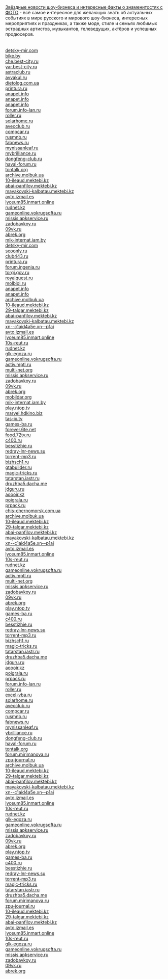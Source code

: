 <html lang="ru">
  <header>
    <meta charset="utf-8">
  </header>
  <body>
    <div class="content">
<br><br>
      <a href="http://www.newstheme.ru/?page_id=12208" title="Звёздные новости шоу-бизнеса и интересные факты о знаменитостях с ФОТО">Звёздные новости шоу-бизнеса и интересные факты о знаменитостях с ФОТО</a> - всё самое интересное для желающих знать об актуальных событиях в мире русского и мирового шоу-бизнеса, интересных мероприятиях и праздниках, а также моде, стиле и семьях любимых эстрадных артистов, музыкантов, телеведущих, актёров и успешных продюсеров.
<br><br><br>
<a href="http://detsky-mir.com/blog/36232/dostoinstva_klimaticheskoj_tehniki">detsky-mir.com</a><br>
<a href="http://bike.by/forum/viewtopic.php?f=77&t=10306&p=15162#p15162">bike.by</a><br>
<a href="http://che.best-city.ru/forum/thread43196/#reply68111">che.best-city.ru</a><br>
<a href="http://yar.best-city.ru/forum/thread57260/#reply60702">yar.best-city.ru</a><br>
<a href="http://astraclub.ru/members/202824-stasika">astraclub.ru</a><br>
<a href="http://avvakul.ru/forum/memberlist.php?mode=viewprofile&u=8838">avvakul.ru</a><br>
<a href="http://dietolog.com.ua/forum/viewtopic.php?p=396860#396860">dietolog.com.ua</a><br>
<a href="http://printura.ru/clients/13001/">printura.ru</a><br>
<a href="http://anapet.info/catalog//link/188540">anapet.info</a><br>
<a href="http://anapet.info/catalog//link/188541">anapet.info</a><br>
<a href="http://anapet.info/catalog//link/188542">anapet.info</a><br>
<a href="http://forum.info-lan.ru/index.php?showtopic=27947&st=0&gopid=448976&#entry448976">forum.info-lan.ru</a><br>
<a href="http://roller.ru/newforum/profile.php?mode=viewprofile&u=98653">roller.ru</a><br>
<a href="http://solarhome.ru/forum/index.php?action=profile;u=9637">solarhome.ru</a><br>
<a href="http://aveoclub.ru/forum/index.php?showuser=250046">aveoclub.ru</a><br>
<a href="http://compcar.ru/forum/member.php?u=88555">compcar.ru</a><br>
<a href="http://rusmnb.ru/index.php?action=profile;u=54018">rusmnb.ru</a><br>
<a href="http://fabnews.ru/forum/member.php?u=3975">fabnews.ru</a><br>
<a href="http://mynissanleaf.ru/profile.php?section=about&id=8549">mynissanleaf.ru</a><br>
<a href="http://mybrilliance.ru/profile.php?section=about&id=3524">mybrilliance.ru</a><br>
<a href="http://dongfeng-club.ru/profile.php?section=about&id=4393">dongfeng-club.ru</a><br>
<a href="http://haval-forum.ru/profile.php?section=about&id=3373">haval-forum.ru</a><br>
<a href="http://tontalk.org/members/1390/">tontalk.org</a><br>
<a href="http://archive.molbuk.ua/user/KatyST/">archive.molbuk.ua</a><br>
<a href="http://10-ileaud.mektebi.kz/user/KatyST/">10-ileaud.mektebi.kz</a><br>
<a href="http://abai-panfilov.mektebi.kz/user/KatyST/">abai-panfilov.mektebi.kz</a><br>
<a href="http://mayakovski-kalbatau.mektebi.kz/user/KatyST/">mayakovski-kalbatau.mektebi.kz</a><br>
<a href="http://avto.izmail.es/user/KatyST/">avto.izmail.es</a><br>
<a href="http://lyceum85.inmart.online/user/KatyST/">lyceum85.inmart.online</a><br>
<a href="http://rudnet.kz/index.php?subaction=userinfo&user=KatyST">rudnet.kz</a><br>
<a href="http://gameonline.vokrugsofta.ru/user/KatyST/">gameonline.vokrugsofta.ru</a><br>
<a href="http://missis.apkservice.ru/index.php?subaction=userinfo&user=KatyST">missis.apkservice.ru</a><br>
<a href="http://zadobavkoy.ru/user/KatyST/">zadobavkoy.ru</a><br>
<a href="http://09vk.ru/user/KatyST/">09vk.ru</a><br>
<a href="http://abrek.org/user/KatyST/">abrek.org</a><br>
<a href="http://mik-internat.iam.by/user/KatyST/">mik-internat.iam.by</a><br>
<a href="http://detsky-mir.com/blog/36236/ot_chego_zavisjat_ceny_na_kondicionery">detsky-mir.com</a><br>
<a href="http://seoonly.ru/hosting/luchshij-xosting-vps-serveri/">seoonly.ru</a><br>
<a href="http://club443.ru/index.php?showuser=118469">club443.ru</a><br>
<a href="http://printura.ru/clients/13001/">printura.ru</a><br>
<a href="http://forum.ingenia.ru/profile.php?id=44291">forum.ingenia.ru</a><br>
<a href="http://torgi.gov.ru/forum/user/profile/1534068.page">torgi.gov.ru</a><br>
<a href="http://royalquest.ru/forum/index.php?showuser=3581520">royalquest.ru</a><br>
<a href="http://molbiol.ru/forums/index.php?showuser=1197246">molbiol.ru</a><br>
<a href="http://anapet.info/catalog//link/188538">anapet.info</a><br>
<a href="http://anapet.info/catalog//link/188539">anapet.info</a><br>
<a href="http://archive.molbuk.ua/user/KatyST/">archive.molbuk.ua</a><br>
<a href="http://10-ileaud.mektebi.kz/user/KatyST/">10-ileaud.mektebi.kz</a><br>
<a href="http://29-talgar.mektebi.kz/user/KatyST/">29-talgar.mektebi.kz</a><br>
<a href="http://abai-panfilov.mektebi.kz/user/KatyST/">abai-panfilov.mektebi.kz</a><br>
<a href="http://mayakovski-kalbatau.mektebi.kz/user/KatyST/">mayakovski-kalbatau.mektebi.kz</a><br>
<a href="http://xn--c1aid4a5e.xn--p1ai/user/KatyST/">xn--c1aid4a5e.xn--p1ai</a><br>
<a href="http://avto.izmail.es/user/KatyST/">avto.izmail.es</a><br>
<a href="http://lyceum85.inmart.online/user/KatyST/">lyceum85.inmart.online</a><br>
<a href="http://10s-reut.ru/user/KatyST/">10s-reut.ru</a><br>
<a href="http://rudnet.kz/index.php?subaction=userinfo&user=KatyST">rudnet.kz</a><br>
<a href="http://glk-egoza.ru/user/KatyST/">glk-egoza.ru</a><br>
<a href="http://gameonline.vokrugsofta.ru/user/KatyST/">gameonline.vokrugsofta.ru</a><br>
<a href="http://activ.mptl.ru/user/KatyST/">activ.mptl.ru</a><br>
<a href="http://multi-net.org/index.php?subaction=userinfo&user=KatyST">multi-net.org</a><br>
<a href="http://missis.apkservice.ru/index.php?subaction=userinfo&user=KatyST">missis.apkservice.ru</a><br>
<a href="http://zadobavkoy.ru/user/KatyST/">zadobavkoy.ru</a><br>
<a href="http://09vk.ru/user/KatyST/">09vk.ru</a><br>
<a href="http://abrek.org/user/KatyST/">abrek.org</a><br>
<a href="http://mobildar.org/user/KatyST/">mobildar.org</a><br>
<a href="http://mik-internat.iam.by/user/KatyST/">mik-internat.iam.by</a><br>
<a href="http://play.ntop.tv/user/KondizionerM/">play.ntop.tv</a><br>
<a href="http://marvel.hdkino.biz/user/KondizionerM/">marvel.hdkino.biz</a><br>
<a href="http://tas-ix.tv/user/KondizionerM/">tas-ix.tv</a><br>
<a href="http://games-ba.ru/user/KondizionerM/">games-ba.ru</a><br>
<a href="http://forever.6te.net/user/KondizionerM/">forever.6te.net</a><br>
<a href="http://food.72tv.ru/user/KondizionerM/">food.72tv.ru</a><br>
<a href="http://c400.ru/index.php?subaction=userinfo&user=KondizionerM">c400.ru</a><br>
<a href="http://besstizhie.ru/user/KondizionerM/">besstizhie.ru</a><br>
<a href="http://redray-lnr-news.su/user/KondizionerM/">redray-lnr-news.su</a><br>
<a href="http://torrent-mp3.ru/user/KondizionerM/">torrent-mp3.ru</a><br>
<a href="http://bizhsch1.ru/user/KondizionerM/">bizhsch1.ru</a><br>
<a href="http://gtabuilder.ru/user/KondizionerM/">gtabuilder.ru</a><br>
<a href="http://magic-tricks.ru/user/KondizionerM/">magic-tricks.ru</a><br>
<a href="http://tatarstan.iastr.ru/user/KondizionerM/">tatarstan.iastr.ru</a><br>
<a href="http://druzhba5.dacha.me/user/KondizionerM/">druzhba5.dacha.me</a><br>
<a href="http://jdguru.ru/user/KondizionerM/">jdguru.ru</a><br>
<a href="http://aoooir.kz/user/KondizionerM/">aoooir.kz</a><br>
<a href="http://poigrala.ru/user/KondizionerM/">poigrala.ru</a><br>
<a href="http://prpack.ru/user/KondizionerM/">prpack.ru</a><br>
<a href="http://chis-chernomorsk.com.ua/user/KondizionerM/">chis-chernomorsk.com.ua</a><br>
<a href="http://archive.molbuk.ua/user/BrestBest/">archive.molbuk.ua</a><br>
<a href="http://10-ileaud.mektebi.kz/user/BrestBest/">10-ileaud.mektebi.kz</a><br>
<a href="http://29-talgar.mektebi.kz/user/BrestBest/">29-talgar.mektebi.kz</a><br>
<a href="http://abai-panfilov.mektebi.kz/user/BrestBest/">abai-panfilov.mektebi.kz</a><br>
<a href="http://mayakovski-kalbatau.mektebi.kz/user/BrestBest/">mayakovski-kalbatau.mektebi.kz</a><br>
<a href="http://xn--c1aid4a5e.xn--p1ai/user/BrestBest/">xn--c1aid4a5e.xn--p1ai</a><br>
<a href="http://avto.izmail.es/user/BrestBest/">avto.izmail.es</a><br>
<a href="http://lyceum85.inmart.online/user/BrestBest/">lyceum85.inmart.online</a><br>
<a href="http://10s-reut.ru/user/BrestBest/">10s-reut.ru</a><br>
<a href="http://rudnet.kz/index.php?subaction=userinfo&user=BrestBest">rudnet.kz</a><br>
<a href="http://gameonline.vokrugsofta.ru/user/BrestBest/">gameonline.vokrugsofta.ru</a><br>
<a href="http://activ.mptl.ru/user/BrestBest/">activ.mptl.ru</a><br>
<a href="http://multi-net.org/index.php?subaction=userinfo&user=BrestBest">multi-net.org</a><br>
<a href="http://missis.apkservice.ru/index.php?subaction=userinfo&user=BrestBest">missis.apkservice.ru</a><br>
<a href="http://zadobavkoy.ru/user/BrestBest/">zadobavkoy.ru</a><br>
<a href="http://09vk.ru/user/BrestBest/">09vk.ru</a><br>
<a href="http://abrek.org/user/BrestBest/">abrek.org</a><br>
<a href="http://play.ntop.tv/user/BrestBest/">play.ntop.tv</a><br>
<a href="http://games-ba.ru/user/BrestBest/">games-ba.ru</a><br>
<a href="http://c400.ru/index.php?subaction=userinfo&user=BrestBest">c400.ru</a><br>
<a href="http://besstizhie.ru/user/BrestBest/">besstizhie.ru</a><br>
<a href="http://redray-lnr-news.su/user/BrestBest/">redray-lnr-news.su</a><br>
<a href="http://torrent-mp3.ru/user/BrestBest/">torrent-mp3.ru</a><br>
<a href="http://bizhsch1.ru/user/BrestBest/">bizhsch1.ru</a><br>
<a href="http://magic-tricks.ru/user/BrestBest/">magic-tricks.ru</a><br>
<a href="http://tatarstan.iastr.ru/user/BrestBest/">tatarstan.iastr.ru</a><br>
<a href="http://druzhba5.dacha.me/user/BrestBest/">druzhba5.dacha.me</a><br>
<a href="http://jdguru.ru/user/BrestBest/">jdguru.ru</a><br>
<a href="http://aoooir.kz/user/BrestBest/">aoooir.kz</a><br>
<a href="http://poigrala.ru/user/BrestBest/">poigrala.ru</a><br>
<a href="http://prpack.ru/user/BrestBest/">prpack.ru</a><br>
<a href="http://forum.info-lan.ru/index.php?showtopic=27947&st=0&gopid=448976&#entry448976">forum.info-lan.ru</a><br>
<a href="http://roller.ru/newforum/profile.php?mode=viewprofile&u=98653">roller.ru</a><br>
<a href="http://excel-vba.ru/forum/index.php?action=profile;u=15616">excel-vba.ru</a><br>
<a href="http://solarhome.ru/forum/index.php?action=profile;u=9637">solarhome.ru</a><br>
<a href="http://aveoclub.ru/forum/index.php?showuser=250046">aveoclub.ru</a><br>
<a href="http://compcar.ru/forum/member.php?u=88555">compcar.ru</a><br>
<a href="http://rusmnb.ru/index.php?action=profile;u=54018">rusmnb.ru</a><br>
<a href="http://fabnews.ru/forum/member.php?u=3975">fabnews.ru</a><br>
<a href="http://mynissanleaf.ru/profile.php?section=about&id=8549">mynissanleaf.ru</a><br>
<a href="http://mybrilliance.ru/profile.php?section=about&id=3524">ybrilliance.ru</a><br>
<a href="http://dongfeng-club.ru/profile.php?section=about&id=4393">dongfeng-club.ru</a><br>
<a href="http://haval-forum.ru/profile.php?section=about&id=3373">haval-forum.ru</a><br>
<a href="http://tontalk.org/members/1390/">tontalk.org</a><br>
<a href="http://forum.mirimanova.ru/index.php?showuser=186433">forum.mirimanova.ru</a><br>
<a href="http://zpu-journal.ru/forum/read.php?TID=81&MID=5800#message5800">zpu-journal.ru</a><br>
<a href="http://archive.molbuk.ua/user/KlimatGrodno/">archive.molbuk.ua</a><br>
<a href="http://10-ileaud.mektebi.kz/user/VitebskKlimat/">10-ileaud.mektebi.kz</a><br>
<a href="http://29-talgar.mektebi.kz/user/VitebskKlimat/">29-talgar.mektebi.kz</a><br>
<a href="http://abai-panfilov.mektebi.kz/user/VitebskKlimat/">abai-panfilov.mektebi.kz</a><br>
<a href="http://mayakovski-kalbatau.mektebi.kz/user/KlimatGrodno/">mayakovski-kalbatau.mektebi.kz</a><br>
<a href="http://xn--c1aid4a5e.xn--p1ai/user/KlimatGrodno/">xn--c1aid4a5e.xn--p1ai</a><br>
<a href="http://avto.izmail.es/user/VitebskKlimat/">avto.izmail.es</a><br>
<a href="http://lyceum85.inmart.online/user/VitebskKlimat/">lyceum85.inmart.online</a><br>
<a href="http://10s-reut.ru/user/VitebskKlimat/">10s-reut.ru</a><br>
<a href="http://rudnet.kz/index.php?subaction=userinfo&user=KlimatGrodno">rudnet.kz</a><br>
<a href="http://glk-egoza.ru/user/VitebskKlimat/">glk-egoza.ru</a><br>
<a href="http://gameonline.vokrugsofta.ru/user/VitebskKlimat/">gameonline.vokrugsofta.ru</a><br>
<a href="http://missis.apkservice.ru/index.php?subaction=userinfo&user=VitebskKlimat">missis.apkservice.ru</a><br>
<a href="http://zadobavkoy.ru/user/VitebskKlimat/">zadobavkoy.ru</a><br>
<a href="http://09vk.ru/user/VitebskKlimat/">09vk.ru</a><br>
<a href="http://abrek.org/user/VitebskKlimat/">abrek.org</a><br>
<a href="http://play.ntop.tv/user/KlimatGrodno/">play.ntop.tv</a><br>
<a href="http://games-ba.ru/user/KlimatGrodno/">games-ba.ru</a><br>
<a href="http://c400.ru/index.php?subaction=userinfo&user=KlimatGrodno">c400.ru</a><br>
<a href="http://besstizhie.ru/user/KlimatGrodno/">besstizhie.ru</a><br>
<a href="http://redray-lnr-news.su/user/KlimatGrodno/">redray-lnr-news.su</a><br>
<a href="http://torrent-mp3.ru/user/KlimatGrodno/">torrent-mp3.ru</a><br>
<a href="http://magic-tricks.ru/user/KlimatGrodno/">magic-tricks.ru</a><br>
<a href="http://tatarstan.iastr.ru/user/KlimatGrodno/">tatarstan.iastr.ru</a><br>
<a href="http://druzhba5.dacha.me/user/KlimatGrodno/">druzhba5.dacha.me</a><br>
<a href="http://forum.mirimanova.ru/index.php?showuser=186433">forum.mirimanova.ru</a><br>
<a href="http://zpu-journal.ru/forum/read.php?TID=81&MID=5800#message5800">zpu-journal.ru</a><br>
<a href="http://10-ileaud.mektebi.kz/user/VitebskKlimat/">10-ileaud.mektebi.kz</a><br>
<a href="http://29-talgar.mektebi.kz/user/VitebskKlimat/">29-talgar.mektebi.kz</a><br>
<a href="http://abai-panfilov.mektebi.kz/user/VitebskKlimat/">abai-panfilov.mektebi.kz</a><br>
<a href="http://avto.izmail.es/user/VitebskKlimat/">avto.izmail.es</a><br>
<a href="http://lyceum85.inmart.online/user/VitebskKlimat/">lyceum85.inmart.online</a><br>
<a href="http://10s-reut.ru/user/VitebskKlimat/">10s-reut.ru</a><br>
<a href="http://glk-egoza.ru/user/VitebskKlimat/">glk-egoza.ru</a><br>
<a href="http://gameonline.vokrugsofta.ru/user/VitebskKlimat/">gameonline.vokrugsofta.ru</a><br>
<a href="http://missis.apkservice.ru/index.php?subaction=userinfo&user=VitebskKlimat">missis.apkservice.ru</a><br>
<a href="http://zadobavkoy.ru/user/VitebskKlimat/">zadobavkoy.ru</a><br>
<a href="http://09vk.ru/user/VitebskKlimat/">09vk.ru</a><br>
<a href="http://abrek.org/user/VitebskKlimat/">abrek.org</a><br>
<br><br>
    </div>
    <footer></footer>
  </body>
</html>
